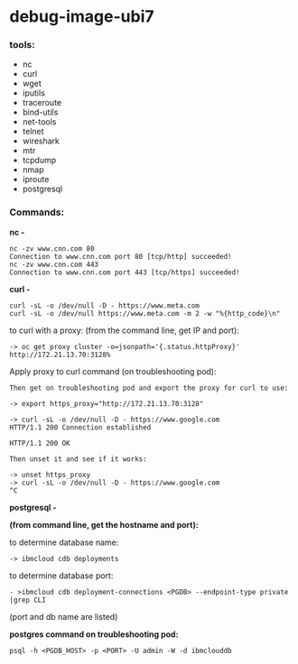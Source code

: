 # debug-image-ubi7

### tools:

- nc 
- curl 
- wget 
- iputils 
- traceroute 
- bind-utils 
- net-tools 
- telnet 
- wireshark 
- mtr 
- tcpdump 
- nmap 
- iproute
- postgresql

### Commands:

**nc -**
```
nc -zv www.cnn.com 80
Connection to www.cnn.com port 80 [tcp/http] succeeded!
nc -zv www.cnn.com 443  
Connection to www.cnn.com port 443 [tcp/https] succeeded!
```

**curl -**
```
curl -sL -o /dev/null -D - https://www.meta.com
curl -sL -o /dev/null https://www.meta.com -m 2 -w "%{http_code}\n"
```
to curl with a proxy:
(from the command line, get IP and port):
```
-> oc get proxy cluster -o=jsonpath='{.status.httpProxy}'
http://172.21.13.70:3128%
```
Apply proxy to curl command (on troubleshooting pod):
```
Then get on troubleshooting pod and export the proxy for curl to use:

-> export https_proxy="http://172.21.13.70:3128"

-> curl -sL -o /dev/null -D - https://www.google.com
HTTP/1.1 200 Connection established

HTTP/1.1 200 OK

Then unset it and see if it works:

-> unset https_proxy
-> curl -sL -o /dev/null -D - https://www.google.com
^C
```


**postgresql -**

**(from command line, get the hostname and port):**

to determine database name: 
```
-> ibmcloud cdb deployments
```
to determine database port: 
```
- >ibmcloud cdb deployment-connections <PGDB> --endpoint-type private |grep CLI
```

(port and db name are listed)

**postgres command on troubleshooting pod:**
```
psql -h <PGDB_HOST> -p <PORT> -U admin -W -d ibmclouddb
```
